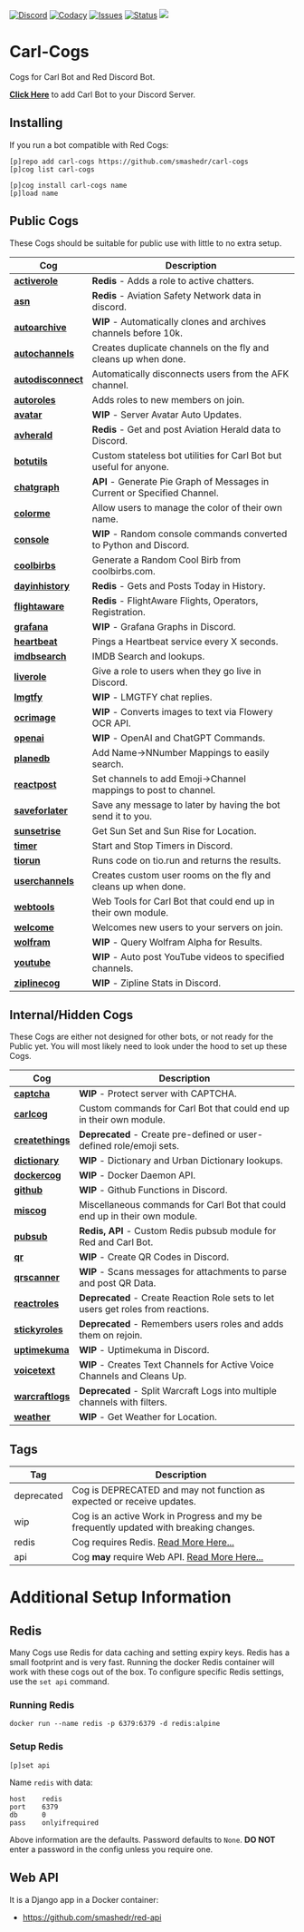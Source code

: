 [![Discord](https://img.shields.io/discord/899171661457293343?style=plastic&label=Discord&logo=discord&logoColor=white&color=7289da)](https://discord.gg/wXy6m2X8wY)
[![Codacy](https://img.shields.io/codacy/grade/439cde1e5a5b4c649beca9b27ec108aa?style=plastic&label=Codacy&logo=codacy)](https://app.codacy.com/gh/smashedr/carl-cogs/dashboard)
[![Issues](https://img.shields.io/github/issues-raw/smashedr/carl-cogs?style=plastic&label=Issues&logo=github&logoColor=white)](https://github.com/smashedr/carl-cogs/issues)
[![Status](https://uptime-nj.hosted-domains.com/api/badge/26/status?upColor=4fc523&style=plastic)](https://uptime-nj.hosted-domains.com/status/carl)
[![](https://repository-images.githubusercontent.com/422749366/a8e0e86a-fcdf-42f4-a5f8-63946c0cd272)](https://discord.com/oauth2/authorize?client_id=204384021352808450&scope=bot+applications.commands&permissions=8)
# Carl-Cogs

Cogs for Carl Bot and Red Discord Bot.

**[Click Here](https://discord.com/oauth2/authorize?client_id=204384021352808450&scope=bot+applications.commands&permissions=8)**
to add Carl Bot to your Discord Server.

## Installing

If you run a bot compatible with Red Cogs:

```text
[p]repo add carl-cogs https://github.com/smashedr/carl-cogs
[p]cog list carl-cogs

[p]cog install carl-cogs name
[p]load name
```

## Public Cogs

These Cogs should be suitable for public use with little to no extra setup.

| Cog                                  | Description                                                               |
|--------------------------------------|---------------------------------------------------------------------------|
| **[activerole](activerole)**         | **Redis** - Adds a role to active chatters.                               |
| **[asn](asn)**                       | **Redis** - Aviation Safety Network data in discord.                      |
| **[autoarchive](autoarchive)**       | **WIP** - Automatically clones and archives channels before 10k.          |
| **[autochannels](autochannels)**     | Creates duplicate channels on the fly and cleans up when done.            |
| **[autodisconnect](autodisconnect)** | Automatically disconnects users from the AFK channel.                     |
| **[autoroles](autoroles)**           | Adds roles to new members on join.                                        |
| **[avatar](avatar)**                 | **WIP** - Server Avatar Auto Updates.                                     |
| **[avherald](avherald)**             | **Redis** - Get and post Aviation Herald data to Discord.                 |
| **[botutils](botutils)**             | Custom stateless bot utilities for Carl Bot but useful for anyone.        |
| **[chatgraph](chatgraph)**           | **API** - Generate Pie Graph of Messages in Current or Specified Channel. |
| **[colorme](colorme)**               | Allow users to manage the color of their own name.                        |
| **[console](console)**               | **WIP** - Random console commands converted to Python and Discord.        |
| **[coolbirbs](coolbirbs)**           | Generate a Random Cool Birb from coolbirbs.com.                           |
| **[dayinhistory](dayinhistory)**     | **Redis** - Gets and Posts Today in History.                              |
| **[flightaware](flightaware)**       | **Redis** - FlightAware Flights, Operators, Registration.                 |
| **[grafana](grafana)**               | **WIP** - Grafana Graphs in Discord.                                      |
| **[heartbeat](heartbeat)**           | Pings a Heartbeat service every X seconds.                                |
| **[imdbsearch](imdbsearch)**         | IMDB Search and lookups.                                                  |
| **[liverole](liverole)**             | Give a role to users when they go live in Discord.                        |
| **[lmgtfy](lmgtfy)**                 | **WIP** - LMGTFY chat replies.                                            |
| **[ocrimage](ocrimage)**             | **WIP** - Converts images to text via Flowery OCR API.                    |
| **[openai](openai)**                 | **WIP** - OpenAI and ChatGPT Commands.                                    |
| **[planedb](planedb)**               | Add Name->NNumber Mappings to easily search.                              |
| **[reactpost](reactpost)**           | Set channels to add Emoji->Channel mappings to post to channel.           |
| **[saveforlater](saveforlater)**     | Save any message to later by having the bot send it to you.               |
| **[sunsetrise](sunsetrise)**         | Get Sun Set and Sun Rise for Location.                                    |
| **[timer](timer)**                   | Start and Stop Timers in Discord.                                         |
| **[tiorun](tiorun)**                 | Runs code on tio.run and returns the results.                             |
| **[userchannels](userchannels)**     | Creates custom user rooms on the fly and cleans up when done.             |
| **[webtools](webtools)**             | Web Tools for Carl Bot that could end up in their own module.             |
| **[welcome](welcome)**               | Welcomes new users to your servers on join.                               |
| **[wolfram](wolfram)**               | **WIP** - Query Wolfram Alpha for Results.                                |
| **[youtube](youtube)**               | **WIP** - Auto post YouTube videos to specified channels.                 |
| **[ziplinecog](ziplinecog)**         | **WIP** - Zipline Stats in Discord.                                       |

## Internal/Hidden Cogs

These Cogs are either not designed for other bots, or not ready for the Public yet.
You will most likely need to look under the hood to set up these Cogs.

| Cog                              | Description                                                                       |
|----------------------------------|-----------------------------------------------------------------------------------|
| **[captcha](captcha)**           | **WIP** - Protect server with CAPTCHA.                                            |
| **[carlcog](carlcog)**           | Custom commands for Carl Bot that could end up in their own module.               |
| **[createthings](createthings)** | **Deprecated** - Create pre-defined or user-defined role/emoji sets.              |
| **[dictionary](dictionary)**     | **WIP** - Dictionary and Urban Dictionary lookups.                                |
| **[dockercog](dockercog)**       | **WIP** - Docker Daemon API.                                                      |
| **[github](github)**             | **WIP** - Github Functions in Discord.                                            |
| **[miscog](miscog)**             | Miscellaneous commands for Carl Bot that could end up in their own module.        |
| **[pubsub](pubsub)**             | **Redis, API** - Custom Redis pubsub module for Red and Carl Bot.                 |
| **[qr](qr)**                     | **WIP** - Create QR Codes in Discord.                                             |
| **[qrscanner](qrscanner)**       | **WIP** - Scans messages for attachments to parse and post QR Data.               |
| **[reactroles](reactroles)**     | **Deprecated** - Create Reaction Role sets to let users get roles from reactions. |
| **[stickyroles](stickyroles)**   | **Deprecated** - Remembers users roles and adds them on rejoin.                   |
| **[uptimekuma](uptimekuma)**     | **WIP** - Uptimekuma in Discord.                                                  |
| **[voicetext](voicetext)**       | **WIP** - Creates Text Channels for Active Voice Channels and Cleans Up.          |
| **[warcraftlogs](warcraftlogs)** | **Deprecated** - Split Warcraft Logs into multiple channels with filters.         |
| **[weather](weather)**           | **WIP** - Get Weather for Location.                                               |

## Tags

| Tag        | Description                                                                           |
|------------|---------------------------------------------------------------------------------------|
| deprecated | Cog is DEPRECATED and may not function as expected or receive updates.                |
| wip        | Cog is an active Work in Progress and my be frequently updated with breaking changes. |
| redis      | Cog requires Redis. [Read More Here...](README.md#redis)                              |
| api        | Cog **may** require Web API. [Read More Here...](README.md#web-api)                   |

# Additional Setup Information

## Redis

Many Cogs use Redis for data caching and setting expiry keys.
Redis has a small footprint and is very fast.
Running the docker Redis container will work with these cogs out of the box.
To configure specific Redis settings, use the `set api` command.

### Running Redis

```text
docker run --name redis -p 6379:6379 -d redis:alpine
```

### Setup Redis

```text
[p]set api
```

Name `redis` with data:
```text
host    redis
port    6379
db      0
pass    onlyifrequired
```

Above information are the defaults. Password defaults to `None`.
**DO NOT** enter a password in the config unless you require one.

## Web API

It is a Django app in a Docker container:

*   https://github.com/smashedr/red-api

